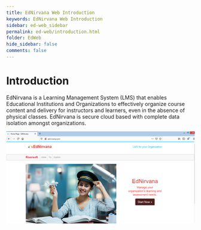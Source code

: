 ```yaml
---
title: EdNirvana Web Introduction
keywords: EdNirvana Web Introduction
sidebar: ed-web_sidebar
permalink: ed-web/introduction.html
folder: EdWeb
hide_sidebar: false
comments: false
---
```



# Introduction

EdNirvana is a Learning Management System (LMS) that enables Educational Institutions and Organizations to effectively organize course content and delivery for instructors and learners, even in the absence of physical classes. EdNirvana is secure cloud based with complete data isolation amongst organizations.

![](/images/1.png)
